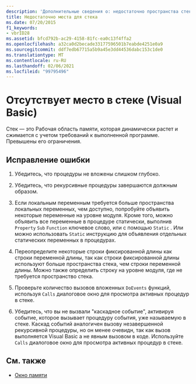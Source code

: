 ```yaml
---
description: 'Дополнительные сведения о: недостаточно пространства стека (Visual Basic)'
title: Недостаточно места для стека
ms.date: 07/20/2015
f1_keywords:
- vbrID28
ms.assetid: bfcd792b-ac29-4158-81fc-ea0c13f4ffa2
ms.openlocfilehash: a32ca0d2becade33177596501b7eabde4251e0a9
ms.sourcegitcommit: ddf7edb67715a5b9a45e3dd44536dabc153c1de0
ms.translationtype: MT
ms.contentlocale: ru-RU
ms.lasthandoff: 02/06/2021
ms.locfileid: "99795496"
---
```

# <a name="out-of-stack-space-visual-basic"></a>Отсутствует место в стеке (Visual Basic)

Стек — это Рабочая область памяти, которая динамически растет и сжимается с учетом требований к выполненной программе. Превышены его ограничения.  
  
## <a name="to-correct-this-error"></a>Исправление ошибки  
  
1. Убедитесь, что процедуры не вложены слишком глубоко.  
  
2. Убедитесь, что рекурсивные процедуры завершаются должным образом.  
  
3. Если локальным переменным требуется больше пространства локальных переменных, чем доступно, попробуйте объявить некоторые переменные на уровне модуля. Кроме того, можно объявить все переменные в процедуре статически, выполнив `Property` `Sub` `Function` ключевое слово, или с помощью `Static` . Или можно использовать `Static` инструкцию для объявления отдельных статических переменных в процедурах.  
  
4. Переопределите некоторые строки фиксированной длины как строки переменной длины, так как строки фиксированной длины используют больше пространства стека, чем строки переменной длины. Можно также определить строку на уровне модуля, где не требуется пространство стека.  
  
5. Проверьте количество вызовов вложенных `DoEvents` функций, используя `Calls` диалоговое окно для просмотра активных процедур в стеке.  
  
6. Убедитесь, что вы не вызвали "каскадное событие", активируя событие, которое вызывает процедуру события, уже называемую в стеке. Каскад событий аналогичен вызову незавершенной рекурсивной процедуры, но он менее очевидн, так как вызов выполняется Visual Basic а не явным вызовом в коде. Используйте `Calls` диалоговое окно для просмотра активных процедур в стеке.  
  
## <a name="see-also"></a>См. также

- [Окно памяти](/visualstudio/debugger/memory-windows)

